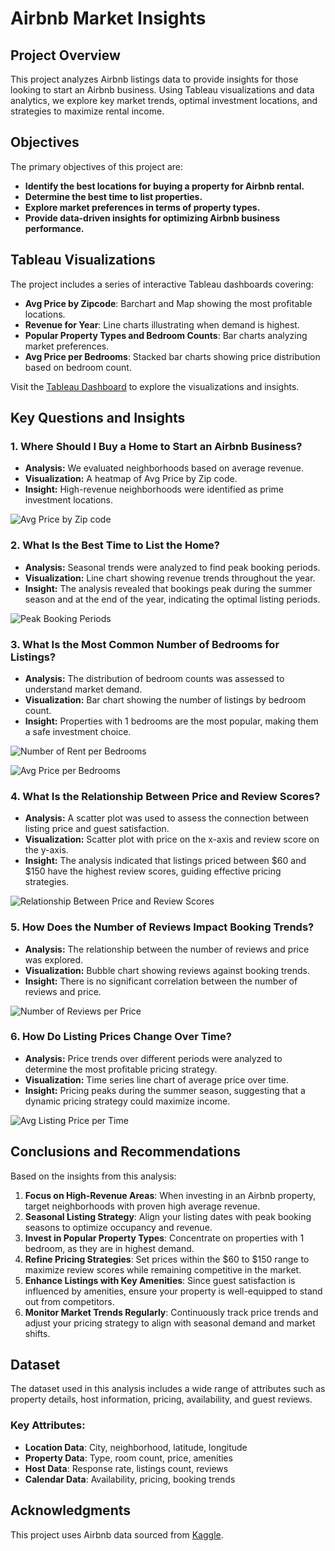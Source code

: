 # Airbnb Market Insights

## Project Overview
This project analyzes Airbnb listings data to provide insights for those looking to start an Airbnb business. Using Tableau visualizations and data analytics, we explore key market trends, optimal investment locations, and strategies to maximize rental income.

## Objectives
The primary objectives of this project are:
- **Identify the best locations for buying a property for Airbnb rental.**
- **Determine the best time to list properties.**
- **Explore market preferences in terms of property types.**
- **Provide data-driven insights for optimizing Airbnb business performance.**

## Tableau Visualizations
The project includes a series of interactive Tableau dashboards covering:
- **Avg Price by Zipcode**: Barchart and Map showing the most profitable locations.
- **Revenue for Year**: Line charts illustrating when demand is highest.
- **Popular Property Types and Bedroom Counts**: Bar charts analyzing market preferences.
- **Avg Price per Bedrooms**: Stacked bar charts showing price distribution based on bedroom count.

Visit the [Tableau Dashboard](https://public.tableau.com/app/profile/farid.ghorbani/viz/shared/FDN762Z7C) to explore the visualizations and insights.

## Key Questions and Insights

### 1. Where Should I Buy a Home to Start an Airbnb Business?
- **Analysis:** We evaluated neighborhoods based on average revenue.
- **Visualization:** A heatmap of Avg Price by Zip code.
- **Insight:** High-revenue neighborhoods were identified as prime investment locations.

![Avg Price by Zip code](png/AvgPriceperZipcode.JPG)

### 2. What Is the Best Time to List the Home?
- **Analysis:** Seasonal trends were analyzed to find peak booking periods.
- **Visualization:** Line chart showing revenue trends throughout the year.
- **Insight:** The analysis revealed that bookings peak during the summer season and at the end of the year, indicating the optimal listing periods.

![Peak Booking Periods](png/RevenueForYear.JPG)

### 3. What Is the Most Common Number of Bedrooms for Listings?
- **Analysis:** The distribution of bedroom counts was assessed to understand market demand.
- **Visualization:** Bar chart showing the number of listings by bedroom count.
- **Insight:** Properties with 1 bedrooms are the most popular, making them a safe investment choice.

![Number of Rent per Bedrooms](png/NumberOfRentPerBedrooms.JPG)

![Avg Price per Bedrooms](png/AvgPricePerBedrooms.JPG)

### 4. What Is the Relationship Between Price and Review Scores?
- **Analysis:** A scatter plot was used to assess the connection between listing price and guest satisfaction.
- **Visualization:** Scatter plot with price on the x-axis and review score on the y-axis.
- **Insight:** The analysis indicated that listings priced between $60 and $150 have the highest review scores, guiding effective pricing strategies.

![Relationship Between Price and Review Scores](png/PriceandReviewScores.JPG)

### 5. How Does the Number of Reviews Impact Booking Trends?
- **Analysis:** The relationship between the number of reviews and price was explored.
- **Visualization:** Bubble chart showing reviews against booking trends.
- **Insight:** There is no significant correlation between the number of reviews and price.

![Number of Reviews per Price](png/ReviewsPerPrice.JPG)

### 6. How Do Listing Prices Change Over Time?
- **Analysis:** Price trends over different periods were analyzed to determine the most profitable pricing strategy.
- **Visualization:** Time series line chart of average price over time.
- **Insight:** Pricing peaks during the summer season, suggesting that a dynamic pricing strategy could maximize income.

![Avg Listing Price per Time](png/AvgListingPricePerTime.JPG)

## Conclusions and Recommendations
Based on the insights from this analysis:
1. **Focus on High-Revenue Areas**: When investing in an Airbnb property, target neighborhoods with proven high average revenue.
2. **Seasonal Listing Strategy**: Align your listing dates with peak booking seasons to optimize occupancy and revenue.
3. **Invest in Popular Property Types**: Concentrate on properties with 1 bedroom, as they are in highest demand.
4. **Refine Pricing Strategies**: Set prices within the $60 to $150 range to maximize review scores while remaining competitive in the market.
5. **Enhance Listings with Key Amenities**: Since guest satisfaction is influenced by amenities, ensure your property is well-equipped to stand out from competitors.
6. **Monitor Market Trends Regularly**: Continuously track price trends and adjust your pricing strategy to align with seasonal demand and market shifts.

## Dataset
The dataset used in this analysis includes a wide range of attributes such as property details, host information, pricing, availability, and guest reviews.

### Key Attributes:
- **Location Data**: City, neighborhood, latitude, longitude
- **Property Data**: Type, room count, price, amenities
- **Host Data**: Response rate, listings count, reviews
- **Calendar Data**: Availability, pricing, booking trends

## Acknowledgments
This project uses Airbnb data sourced from [Kaggle](https://www.kaggle.com/datasets/airbnb/seattle).
